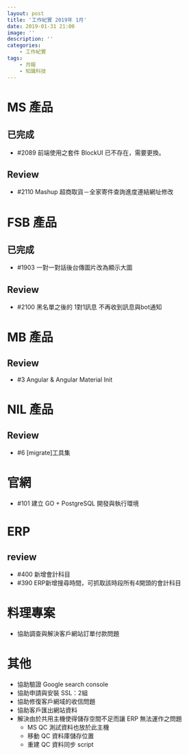 ```yaml
---
layout: post
title: '工作紀實 2019年 1月'
date: 2019-01-31 21:00
image: ''
description: ''
categories:
    - 工作紀實
tags:
    - 月報
    - 知識科技
---
```


# MS 產品


## 已完成

* #2089 前端使用之套件 BlockUI 已不存在，需要更換。 

## Review

* #2110 Mashup 超商取貨－全家寄件查詢進度連結網址修改

# FSB 產品

## 已完成

* #1903 一對一對話後台傳圖片改為顯示大圖 

## Review

* #2100 黑名單之後的 1對1訊息 不再收到訊息與bot通知 

# MB 產品

## Review

* #3 Angular & Angular Material Init

# NIL 產品

## Review

* #6 [migrate]工具集

# 官網

* #101 建立 GO + PostgreSQL 開發與執行環境

# ERP

## review 

* #400 新增會計科目
* #390 ERP新增搜尋時間，可抓取該時段所有4開頭的會計科目

# 料理專案

* 協助調查與解決客戶網站訂單付款問題

# 其他

* 協助驗證 Google search console
* 協助申請與安裝 SSL：2組
* 協助修復客戶網域的收信問題
* 協助客戶匯出網站資料
* 解決由於共用主機使得儲存空間不足而讓 ERP 無法運作之問題
    + MS QC 測試資料也放於此主機
    + 移動 QC 資料庫儲存位置
    + 重建 QC 資料同步 script
